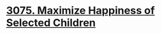 <h1><a href = "https://leetcode.com/problems/maximize-happiness-of-selected-children">3075. Maximize Happiness of Selected Children</a>
